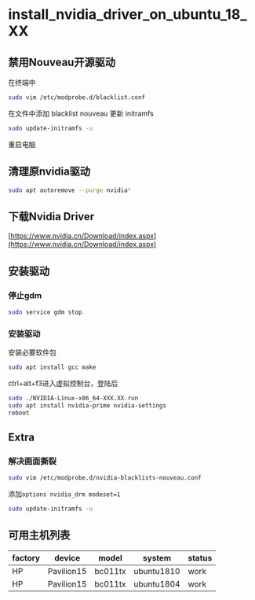 # install_nvidia_driver_on_ubuntu_18_XX

## 禁用Nouveau开源驱动
在终端中
```bash
sudo vim /etc/modprobe.d/blacklist.conf
```
在文件中添加 blacklist nouveau
更新 initramfs
```bash
sudo update-initramfs -u
```
重启电脑

## 清理原nvidia驱动
```bash
sudo apt autoremove --purge nvidia*
```

## 下载Nvidia Driver
[https://www.nvidia.cn/Download/index.aspx](https://www.nvidia.cn/Download/index.aspx)

## 安装驱动
### 停止gdm
```bash
sudo service gdm stop
```
### 安装驱动

安装必要软件包
```bash
sudo apt install gcc make
```
ctrl+alt+f3进入虚拟控制台，登陆后
```bash
sudo ./NVIDIA-Linux-x86_64-XXX.XX.run
sudo apt install nvidia-prime nvidia-settings
reboot
```
## Extra
### 解决画面撕裂
```bash
sudo vim /etc/modprobe.d/nvidia-blacklists-nouveau.conf
```
添加`options nvidia_drm modeset=1`

```bash
sudo update-initramfs -u
```

## 可用主机列表
|factory |device |model|system|status |
|--------|-------|-----|------|-------|
|HP|Pavilion15|bc011tx|ubuntu1810|work|
|HP|Pavilion15|bc011tx|ubuntu1804|work|
